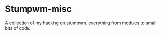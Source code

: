 # Stumpwm-misc
A collection of my hacking on stumpwm. everything from modules to small bits of code.
